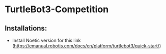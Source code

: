 # TurtleBot3-Competition

## Installations:

- Install Noetic version for this link
(https://emanual.robotis.com/docs/en/platform/turtlebot3/quick-start/)


